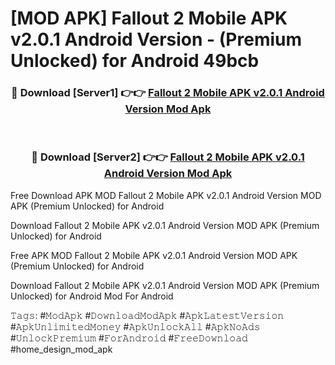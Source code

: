 # [MOD APK] Fallout 2 Mobile APK v2.0.1 Android Version - (Premium Unlocked) for Android 49bcb



<div align="center">
<h3>🔴 Download [Server1] 👉👉 <a href="https://momento.my/?title=Fallout_2_Mobile_APK_v2.0.1_Android_Version">Fallout 2 Mobile APK v2.0.1 Android Version Mod Apk</a></h3><br>

<h3>🔴 Download [Server2] 👉👉 <a href="https://momento.my/?title=Fallout_2_Mobile_APK_v2.0.1_Android_Version">Fallout 2 Mobile APK v2.0.1 Android Version Mod Apk</a></h3>
</div>



Free Download APK MOD Fallout 2 Mobile APK v2.0.1 Android Version MOD APK (Premium Unlocked) for Android

Download Fallout 2 Mobile APK v2.0.1 Android Version MOD APK (Premium Unlocked) for Android

Free APK MOD Fallout 2 Mobile APK v2.0.1 Android Version MOD APK (Premium Unlocked) for Android

Download Fallout 2 Mobile APK v2.0.1 Android Version MOD APK (Premium Unlocked) for Android Mod For Android

𝚃𝚊𝚐𝚜: #𝙼𝚘𝚍𝙰𝚙𝚔 #𝙳𝚘𝚠𝚗𝚕𝚘𝚊𝚍𝙼𝚘𝚍𝙰𝚙𝚔 #𝙰𝚙𝚔𝙻𝚊𝚝𝚎𝚜𝚝𝚅𝚎𝚛𝚜𝚒𝚘𝚗 #𝙰𝚙𝚔𝚄𝚗𝚕𝚒𝚖𝚒𝚝𝚎𝚍𝙼𝚘𝚗𝚎𝚢 #𝙰𝚙𝚔𝚄𝚗𝚕𝚘𝚌𝚔𝙰𝚕𝚕 #𝙰𝚙𝚔𝙽𝚘𝙰𝚍𝚜 #𝚄𝚗𝚕𝚘𝚌𝚔𝙿𝚛𝚎𝚖𝚒𝚞𝚖 #𝙵𝚘𝚛𝙰𝚗𝚍𝚛𝚘𝚒𝚍 #𝙵𝚛𝚎𝚎𝙳𝚘𝚠𝚗𝚕𝚘𝚊𝚍 #home_design_mod_apk
